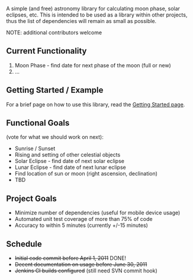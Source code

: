 A simple (and free) astronomy library for calculating moon phase, solar eclipses, etc. This is intended to be used as a library within other projects, thus the list of dependencies will remain as small as possible.

NOTE: additional contributors welcome

## Current Functionality ##
  1. Moon Phase - find date for next phase of the moon (full or new)
  1. ...

## Getting Started / Example ##
For a brief page on how to use this library, read the [Getting Started page](http://code.google.com/p/simple-astronomy-lib/wiki/GettingStartedExample).

## Functional Goals ##
(vote for what we should work on next):
  * Sunrise / Sunset
  * Rising and setting of other celestial objects
  * Solar Eclipse - find date of next solar eclipse
  * Lunar Eclipse - find date of next lunar eclipse
  * Find location of sun or moon (right ascension, declination)
  * TBD


## Project Goals ##
  * Minimize number of dependencies (useful for mobile device usage)
  * Automated unit test coverage of more than 75% of code
  * Accuracy to within 5 minutes (currently +/-15 minutes)


## Schedule ##
  * ~~Initial code commit before April 1, 2011~~ DONE!
  * ~~Decent documentation on usage before June 30, 2011~~
  * ~~Jenkins CI builds configured~~ (still need SVN commit hook)